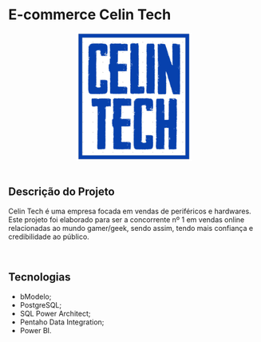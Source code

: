 # E-commerce Celin Tech
<div align="center">
<img src="https://github.com/Gabriel-js/CelinTech/blob/main/0%20-%20Documentação/Imagem/logo.png">
</div>

<br>

## Descrição do Projeto
Celin Tech é uma empresa focada em vendas de periféricos e hardwares. Este projeto foi elaborado para ser a concorrente nº 1 em vendas online relacionadas ao mundo gamer/geek, sendo assim, tendo mais confiança e credibilidade ao público.

<br>

## Tecnologias
- bModelo;
- PostgreSQL;
- SQL Power Architect;
- Pentaho Data Integration;
- Power BI.

<br>
